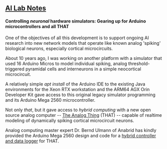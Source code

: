 ## <u>AI Lab Notes</u>

#### **Controlling *neuronal* hardware simulators:** Gearing up for Arduino microcontrollers and all **THAT**

One of the objectives of all this development is to support ongoing AI research into new network models that operate like known analog 'spiking' biological neurons, especially cortical microcircuits. 

About 10 years ago, I was working on another platform with a simulator that used 16 Arduino Micros to model individual spiking, analog threshold-triggered pyramidal cells and interneurons in a simple neocortical microcircuit.  

A relatively simple *apt install* of the Arduino IDE to the existing Java environments for the Xeon RTX workstation and the ARM64 AGX Orin Developer Kit gave access to this original legacy simulator programming and its Arduino Mega 2560 microcontroller.

Not only *that*, but it gave access to *hybrid computing* with a new open source analog computer -- [The Analog Thing](https://the-analog-thing.org/) (THAT) -- capable of realtime modeling of dynamically spiking cortical microcircuit neurons.  

Analog computing master expert Dr. Bernd Ulmann of Anabrid has kindly provided the Arduino Mega 2560 design and code for a [hybrid controller and data logger](https://github.com/anabrid/hardware/tree/main/the-analog-thing/arduino_2650_hybrid_controller) for THAT.
